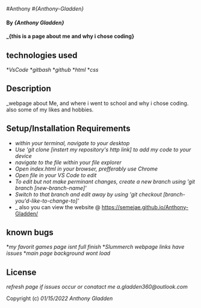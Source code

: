 #Anthony
#_{Anthony-Gladden}_
#### By _**{Anthony Gladden}**_

#### _{this is a page about me and why i chose coding}

## technologies used

*_VsCode_
*_gitbash_
*_github_
*_html_
*_css_

## Description
_webpage about Me, and where i went to school and why i chose coding. also some of my likes and hobbies.
## Setup/Installation Requirements

* _within your terminal, navigate to your desktop_
* _Use 'git clone [instert my repository's http link] to add my code to your device_
* _navigate to the file within your file explorer_
* _Open index.html in your browser, prefferably use Chrome_
* _Open file in your VS Code to edit_
* _To edit but not make perminant changes, create a new branch using 'git branch [new-branch-name]'_
* _Switch to that branch and edit away by using 'git checkout [branch-you'd-like-to-change-to]'_
* _ also you can view the website @ https://semejae.github.io/Anthony-Gladden/

## known bugs
*_my favorit games page isnt full finish_
*_Slummerch webpage links have issues_
*_main page background wont load_

## License 
_refresh page if issues occur or conatact me a.gladden360@outlook.com_

Copyright (c) _01/15/2022_ _Anthony Gladden_